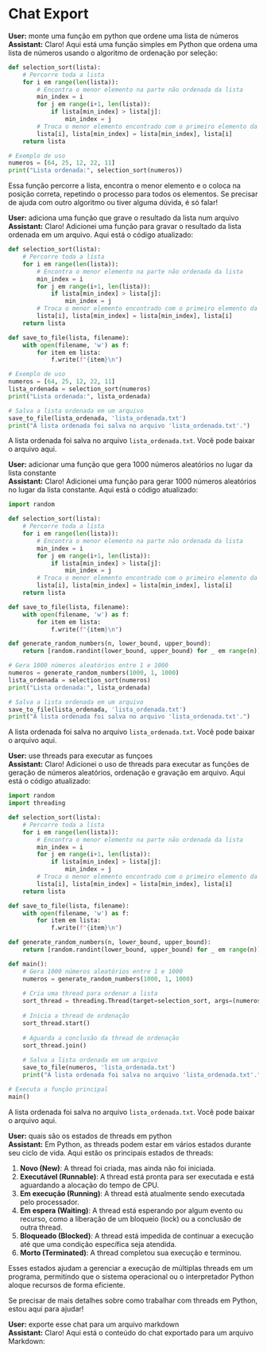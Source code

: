 # Chat Export

**User:** monte uma função em python que ordene uma lista de números  
**Assistant:** Claro! Aqui está uma função simples em Python que ordena uma lista de números usando o algoritmo de ordenação por seleção:

```python
def selection_sort(lista):
    # Percorre toda a lista
    for i em range(len(lista)):
        # Encontra o menor elemento na parte não ordenada da lista
        min_index = i
        for j em range(i+1, len(lista)):
            if lista[min_index] > lista[j]:
                min_index = j
        # Troca o menor elemento encontrado com o primeiro elemento da parte não ordenada
        lista[i], lista[min_index] = lista[min_index], lista[i]
    return lista

# Exemplo de uso
numeros = [64, 25, 12, 22, 11]
print("Lista ordenada:", selection_sort(numeros))
```

Essa função percorre a lista, encontra o menor elemento e o coloca na posição correta, repetindo o processo para todos os elementos. Se precisar de ajuda com outro algoritmo ou tiver alguma dúvida, é só falar!

**User:** adiciona uma função que grave o resultado da lista num arquivo  
**Assistant:** Claro! Adicionei uma função para gravar o resultado da lista ordenada em um arquivo. Aqui está o código atualizado:

```python
def selection_sort(lista):
    # Percorre toda a lista
    for i em range(len(lista)):
        # Encontra o menor elemento na parte não ordenada da lista
        min_index = i
        for j em range(i+1, len(lista)):
            if lista[min_index] > lista[j]:
                min_index = j
        # Troca o menor elemento encontrado com o primeiro elemento da parte não ordenada
        lista[i], lista[min_index] = lista[min_index], lista[i]
    return lista

def save_to_file(lista, filename):
    with open(filename, 'w') as f:
        for item em lista:
            f.write(f"{item}\n")

# Exemplo de uso
numeros = [64, 25, 12, 22, 11]
lista_ordenada = selection_sort(numeros)
print("Lista ordenada:", lista_ordenada)

# Salva a lista ordenada em um arquivo
save_to_file(lista_ordenada, 'lista_ordenada.txt')
print("A lista ordenada foi salva no arquivo 'lista_ordenada.txt'.")
```

A lista ordenada foi salva no arquivo `lista_ordenada.txt`. Você pode baixar o arquivo aqui.

**User:** adicionar uma função que gera 1000 números aleatórios no lugar da lista constante  
**Assistant:** Claro! Adicionei uma função para gerar 1000 números aleatórios no lugar da lista constante. Aqui está o código atualizado:

```python
import random

def selection_sort(lista):
    # Percorre toda a lista
    for i em range(len(lista)):
        # Encontra o menor elemento na parte não ordenada da lista
        min_index = i
        for j em range(i+1, len(lista)):
            if lista[min_index] > lista[j]:
                min_index = j
        # Troca o menor elemento encontrado com o primeiro elemento da parte não ordenada
        lista[i], lista[min_index] = lista[min_index], lista[i]
    return lista

def save_to_file(lista, filename):
    with open(filename, 'w') as f:
        for item em lista:
            f.write(f"{item}\n")

def generate_random_numbers(n, lower_bound, upper_bound):
    return [random.randint(lower_bound, upper_bound) for _ em range(n)]

# Gera 1000 números aleatórios entre 1 e 1000
numeros = generate_random_numbers(1000, 1, 1000)
lista_ordenada = selection_sort(numeros)
print("Lista ordenada:", lista_ordenada)

# Salva a lista ordenada em um arquivo
save_to_file(lista_ordenada, 'lista_ordenada.txt')
print("A lista ordenada foi salva no arquivo 'lista_ordenada.txt'.")
```

A lista ordenada foi salva no arquivo `lista_ordenada.txt`. Você pode baixar o arquivo aqui.

**User:** use threads para executar as funçoes  
**Assistant:** Claro! Adicionei o uso de threads para executar as funções de geração de números aleatórios, ordenação e gravação em arquivo. Aqui está o código atualizado:

```python
import random
import threading

def selection_sort(lista):
    # Percorre toda a lista
    for i em range(len(lista)):
        # Encontra o menor elemento na parte não ordenada da lista
        min_index = i
        for j em range(i+1, len(lista)):
            if lista[min_index] > lista[j]:
                min_index = j
        # Troca o menor elemento encontrado com o primeiro elemento da parte não ordenada
        lista[i], lista[min_index] = lista[min_index], lista[i]
    return lista

def save_to_file(lista, filename):
    with open(filename, 'w') as f:
        for item em lista:
            f.write(f"{item}\n")

def generate_random_numbers(n, lower_bound, upper_bound):
    return [random.randint(lower_bound, upper_bound) for _ em range(n)]

def main():
    # Gera 1000 números aleatórios entre 1 e 1000
    numeros = generate_random_numbers(1000, 1, 1000)
    
    # Cria uma thread para ordenar a lista
    sort_thread = threading.Thread(target=selection_sort, args=(numeros,))
    
    # Inicia a thread de ordenação
    sort_thread.start()
    
    # Aguarda a conclusão da thread de ordenação
    sort_thread.join()
    
    # Salva a lista ordenada em um arquivo
    save_to_file(numeros, 'lista_ordenada.txt')
    print("A lista ordenada foi salva no arquivo 'lista_ordenada.txt'.")

# Executa a função principal
main()
```

A lista ordenada foi salva no arquivo `lista_ordenada.txt`. Você pode baixar o arquivo aqui.

**User:** quais são os estados de threads em python  
**Assistant:** Em Python, as threads podem estar em vários estados durante seu ciclo de vida. Aqui estão os principais estados de threads:

1. **Novo (New)**: A thread foi criada, mas ainda não foi iniciada.
2. **Executável (Runnable)**: A thread está pronta para ser executada e está aguardando a alocação do tempo de CPU.
3. **Em execução (Running)**: A thread está atualmente sendo executada pelo processador.
4. **Em espera (Waiting)**: A thread está esperando por algum evento ou recurso, como a liberação de um bloqueio (lock) ou a conclusão de outra thread.
5. **Bloqueado (Blocked)**: A thread está impedida de continuar a execução até que uma condição específica seja atendida.
6. **Morto (Terminated)**: A thread completou sua execução e terminou.

Esses estados ajudam a gerenciar a execução de múltiplas threads em um programa, permitindo que o sistema operacional ou o interpretador Python aloque recursos de forma eficiente.

Se precisar de mais detalhes sobre como trabalhar com threads em Python, estou aqui para ajudar!

**User:** exporte esse chat para um arquivo markdown  
**Assistant:** Claro! Aqui está o conteúdo do chat exportado para um arquivo Markdown:
